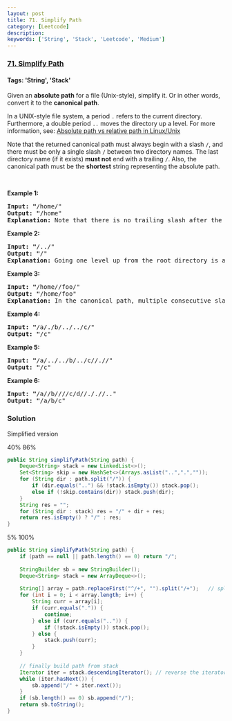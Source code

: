 ```yaml
---
layout: post
title: 71. Simplify Path
category: [Leetcode]
description: 
keywords: ['String', 'Stack', 'Leetcode', 'Medium']
---
```

### [71. Simplify Path](https://leetcode.com/problems/simplify-path)

#### Tags: 'String', 'Stack'

<div class="content__u3I1 question-content__JfgR"><div><p>Given an <strong>absolute path</strong> for a file (Unix-style), simplify it. Or in other words, convert it to the <strong>canonical path</strong>.</p>
<p>In a UNIX-style file system, a period <code>.</code> refers to the current directory. Furthermore, a double period <code>..</code> moves the directory up a level. For more information, see: <a href="https://www.linuxnix.com/abslute-path-vs-relative-path-in-linuxunix/" target="_blank">Absolute path vs relative path in Linux/Unix</a></p>
<p>Note that the returned canonical path must always begin with a slash <code>/</code>, and there must be only a single slash <code>/</code> between two directory names. The last directory name (if it exists) <b>must not</b> end with a trailing <code>/</code>. Also, the canonical path must be the <strong>shortest</strong> string representing the absolute path.</p>
<p> </p>
<p><strong>Example 1:</strong></p>
<pre><strong>Input: "</strong><span id="example-input-1-1">/home/"</span>
<strong>Output: "</strong><span id="example-output-1">/home"
<strong>Explanation:</strong> Note that there is no trailing slash after the last directory name.</span>
</pre>
<p><strong>Example 2:</strong></p>
<pre><strong>Input: "</strong><span id="example-input-1-1">/../"</span>
<strong>Output: "</strong><span id="example-output-1">/"</span>
<strong>Explanation:</strong> Going one level up from the root directory is a no-op, as the root level is the highest level you can go.
</pre>
<p><strong>Example 3:</strong></p>
<pre><strong>Input: "</strong><span id="example-input-1-1">/home//foo/"</span>
<strong>Output: "</strong><span id="example-output-1">/home/foo"</span>
<strong>Explanation: </strong>In the canonical path, multiple consecutive slashes are replaced by a single one.
</pre>
<p><strong>Example 4:</strong></p>
<pre><strong>Input: "</strong><span id="example-input-1-1">/a/./b/../../c/"</span>
<strong>Output: "</strong><span id="example-output-1">/c"</span>
</pre>
<p><strong>Example 5:</strong></p>
<pre><strong>Input: "</strong><span id="example-input-1-1">/a/../../b/../c//.//"</span>
<strong>Output: "</strong><span id="example-output-1">/c"</span>
</pre>
<p><strong>Example 6:</strong></p>
<pre><strong>Input: "</strong><span id="example-input-1-1">/a//b////c/d//././/.."</span>
<strong>Output: "</strong><span id="example-output-1">/a/b/c"</span>
</pre>
</div></div>

### Solution
Simplified version

40% 86%
```java
public String simplifyPath(String path) {
    Deque<String> stack = new LinkedList<>();
    Set<String> skip = new HashSet<>(Arrays.asList("..",".",""));
    for (String dir : path.split("/")) {
        if (dir.equals("..") && !stack.isEmpty()) stack.pop();
        else if (!skip.contains(dir)) stack.push(dir);
    }
    String res = "";
    for (String dir : stack) res = "/" + dir + res;
    return res.isEmpty() ? "/" : res;
}

```
5% 100%
```java
public String simplifyPath(String path) {
    if (path == null || path.length() == 0) return "/";
    
    StringBuilder sb = new StringBuilder();
    Deque<String> stack = new ArrayDeque<>();
    
    String[] array = path.replaceFirst("^/+", "").split("/+");   // split will only remove trailing empty spaces     
    for (int i = 0; i < array.length; i++) {
        String curr = array[i];
        if (curr.equals(".")) {
            continue;
        } else if (curr.equals("..")) {
            if (!stack.isEmpty()) stack.pop();
        } else {
            stack.push(curr);
        }
    }
    
    // finally build path from stack
    Iterator iter = stack.descendingIterator(); // reverse the iterator for Deque
    while (iter.hasNext()) {
        sb.append("/" + iter.next());
    }
    if (sb.length() == 0) sb.append("/");
    return sb.toString();
}
```
